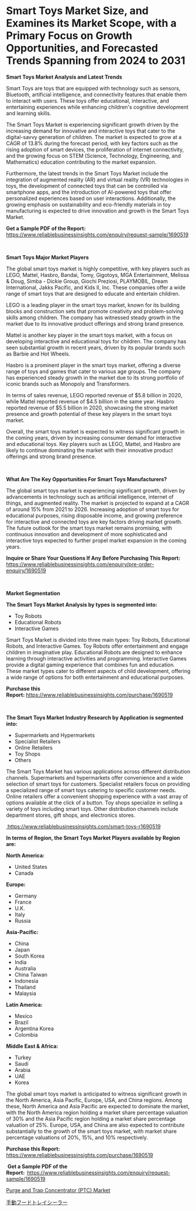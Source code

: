 <p><h1>Smart Toys Market Size, and Examines its Market Scope, with a Primary Focus on Growth Opportunities, and Forecasted Trends Spanning from 2024 to 2031</h1></p><p><strong>Smart Toys Market Analysis and Latest Trends</strong></p>
<p><p>Smart Toys are toys that are equipped with technology such as sensors, Bluetooth, artificial intelligence, and connectivity features that enable them to interact with users. These toys offer educational, interactive, and entertaining experiences while enhancing children's cognitive development and learning skills.</p><p>The Smart Toys Market is experiencing significant growth driven by the increasing demand for innovative and interactive toys that cater to the digital-savvy generation of children. The market is expected to grow at a CAGR of 13.8% during the forecast period, with key factors such as the rising adoption of smart devices, the proliferation of internet connectivity, and the growing focus on STEM (Science, Technology, Engineering, and Mathematics) education contributing to the market expansion.</p><p>Furthermore, the latest trends in the Smart Toys Market include the integration of augmented reality (AR) and virtual reality (VR) technologies in toys, the development of connected toys that can be controlled via smartphone apps, and the introduction of AI-powered toys that offer personalized experiences based on user interactions. Additionally, the growing emphasis on sustainability and eco-friendly materials in toy manufacturing is expected to drive innovation and growth in the Smart Toys Market.</p></p>
<p><strong>Get a Sample PDF of the Report:&nbsp;</strong> <a href="https://www.reliablebusinessinsights.com/enquiry/request-sample/1690519">https://www.reliablebusinessinsights.com/enquiry/request-sample/1690519</a></p>
<p>&nbsp;</p>
<p><strong>Smart Toys Major Market Players</strong></p>
<p><p>The global smart toys market is highly competitive, with key players such as LEGO, Mattel, Hasbro, Bandai, Tomy, Gigotoys, MGA Entertainment, Melissa & Doug, Simba - Dickie Group, Giochi Preziosi, PLAYMOBIL, Dream International, Jakks Pacific, and Kids II, Inc. These companies offer a wide range of smart toys that are designed to educate and entertain children.</p><p>LEGO is a leading player in the smart toys market, known for its building blocks and construction sets that promote creativity and problem-solving skills among children. The company has witnessed steady growth in the market due to its innovative product offerings and strong brand presence.</p><p>Mattel is another key player in the smart toys market, with a focus on developing interactive and educational toys for children. The company has seen substantial growth in recent years, driven by its popular brands such as Barbie and Hot Wheels.</p><p>Hasbro is a prominent player in the smart toys market, offering a diverse range of toys and games that cater to various age groups. The company has experienced steady growth in the market due to its strong portfolio of iconic brands such as Monopoly and Transformers.</p><p>In terms of sales revenue, LEGO reported revenue of $5.8 billion in 2020, while Mattel reported revenue of $4.5 billion in the same year. Hasbro reported revenue of $5.5 billion in 2020, showcasing the strong market presence and growth potential of these key players in the smart toys market.</p><p>Overall, the smart toys market is expected to witness significant growth in the coming years, driven by increasing consumer demand for interactive and educational toys. Key players such as LEGO, Mattel, and Hasbro are likely to continue dominating the market with their innovative product offerings and strong brand presence.</p></p>
<p>&nbsp;</p>
<p><strong>What Are The Key Opportunities For Smart Toys Manufacturers?</strong></p>
<p><p>The global smart toys market is experiencing significant growth, driven by advancements in technology such as artificial intelligence, internet of things, and augmented reality. The market is projected to expand at a CAGR of around 15% from 2021 to 2026. Increasing adoption of smart toys for educational purposes, rising disposable income, and growing preference for interactive and connected toys are key factors driving market growth. The future outlook for the smart toys market remains promising, with continuous innovation and development of more sophisticated and interactive toys expected to further propel market expansion in the coming years.</p></p>
<p><strong>Inquire or Share Your Questions If Any Before Purchasing This Report:</strong> <a href="https://www.reliablebusinessinsights.com/enquiry/pre-order-enquiry/1690519">https://www.reliablebusinessinsights.com/enquiry/pre-order-enquiry/1690519</a></p>
<p>&nbsp;</p>
<p><strong>Market Segmentation</strong></p>
<p><strong>The Smart Toys Market Analysis by types is segmented into:</strong></p>
<p><ul><li>Toy Robots</li><li>Educational Robots</li><li>Interactive Games</li></ul></p>
<p><p>Smart Toys Market is divided into three main types: Toy Robots, Educational Robots, and Interactive Games. Toy Robots offer entertainment and engage children in imaginative play. Educational Robots are designed to enhance learning through interactive activities and programming. Interactive Games provide a digital gaming experience that combines fun and education. These market types cater to different aspects of child development, offering a wide range of options for both entertainment and educational purposes.</p></p>
<p><strong>Purchase this Report:&nbsp;</strong><a href="https://www.reliablebusinessinsights.com/purchase/1690519">https://www.reliablebusinessinsights.com/purchase/1690519</a></p>
<p>&nbsp;</p>
<p><strong>The Smart Toys Market Industry Research by Application is segmented into:</strong></p>
<p><ul><li>Supermarkets and Hypermarkets</li><li>Specialist Retailers</li><li>Online Retailers</li><li>Toy Shops</li><li>Others</li></ul></p>
<p><p>The Smart Toys Market has various applications across different distribution channels. Supermarkets and hypermarkets offer convenience and a wide selection of smart toys for customers. Specialist retailers focus on providing a specialized range of smart toys catering to specific customer needs. Online retailers offer a convenient shopping experience with a vast array of options available at the click of a button. Toy shops specialize in selling a variety of toys including smart toys. Other distribution channels include department stores, gift shops, and electronics stores.</p></p>
<p><a href="https://www.reliablebusinessinsights.com/smart-toys-r1690519">&nbsp;https://www.reliablebusinessinsights.com/smart-toys-r1690519</a></p>
<p><strong>In terms of Region, the Smart Toys Market Players available by Region are:</strong></p>
<p>
    <p> <strong> North America: </strong>
        <ul>
            <li>United States</li>
            <li>Canada</li>
        </ul>
        </p> 
    <p> <strong> Europe: </strong>
        <ul>
            <li>Germany</li>
            <li>France</li>
            <li>U.K.</li>
            <li>Italy</li>
            <li>Russia</li>
        </ul>
        </p> 
    <p> <strong> Asia-Pacific: </strong>
        <ul>
            <li>China</li>
            <li>Japan</li>
            <li>South Korea</li>
            <li>India</li>
            <li>Australia</li>
            <li>China Taiwan</li>
            <li>Indonesia</li>
            <li>Thailand</li>
            <li>Malaysia</li>
        </ul>
        </p> 
    <p> <strong> Latin America: </strong>
        <ul>
            <li>Mexico</li>
            <li>Brazil</li>
            <li>Argentina Korea</li>
            <li>Colombia</li>
        </ul>
        </p> 
    <p> <strong> Middle East & Africa: </strong>
        <ul>
            <li>Turkey</li>
            <li>Saudi</li>
            <li>Arabia</li>
            <li>UAE</li>
            <li>Korea</li>
        </ul>
    </p>
    </p>
<p><p>The global smart toys market is anticipated to witness significant growth in the North America, Asia Pacific, Europe, USA, and China regions. Among these, North America and Asia Pacific are expected to dominate the market, with the North America region holding a market share percentage valuation of 30% and the Asia Pacific region holding a market share percentage valuation of 25%. Europe, USA, and China are also expected to contribute substantially to the growth of the smart toys market, with market share percentage valuations of 20%, 15%, and 10% respectively.</p></p>
<p><strong>Purchase this Report: </strong><a href="https://www.reliablebusinessinsights.com/purchase/1690519">https://www.reliablebusinessinsights.com/purchase/1690519</a></p>
<p>&nbsp;<strong>Get a Sample PDF of the Report:&nbsp;&nbsp;</strong><a href="https://www.reliablebusinessinsights.com/enquiry/request-sample/1690519">https://www.reliablebusinessinsights.com/enquiry/request-sample/1690519</a></p>
<p><strong></strong></p>
<p><p><a href="https://view.publitas.com/reportprime-1/purge-and-trap-concentrator-ptc-market-global-market-insights-and-sales-trends-2024-to-2031/">Purge and Trap Concentrator (PTC) Market</a></p><p><a href="https://github.com/CarlieShields/Market-Research-Report-List-1/blob/main/2430259141609.md">手動フードトレイシーラー</a></p></p>
